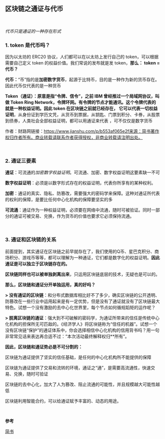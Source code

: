 ## 区块链之通证与代币

<br />

*代币只是通证的一种存在形式*

### 1. token 是代币吗？

因为以太坊的 ERC20 协议，人们都可以在以太坊上发行自己的 token，可以根据需要自己定义 token 的权益价值。我们常说的发布就是发 token，**那么： token = 代币？**

**代币：**“币”指的是**加密数字货币**，起源于比特币，目的是一种作为新的货币存在。因此代币仅代表的是一种货币

**Token（通证）：**原意是指“令牌、信令”，之前 IBM 曾经推过一个局域网协议，叫做 Token Ring Network，令牌环网。有令牌的节点才能通讯。这个令牌代表的就是一种权益证明。因此 token 在区块链之前就已经存在， 它可以**代表一切权益证明**，从身份证到学历文凭，从货币到票据，从钥匙、门票到积分、卡券，从股票到债券，人类社会全部权益证明，都可以用通证来代表 ，可不仅仅是数字货币

作者：财路网链接：https://www.jianshu.com/p/b553af065e2f来源：简书著作权归作者所有。商业转载请联系作者获得授权，非商业转载请注明出处。

<br />

### 2. 通证三要素

**通证**：可流通的*加密数字权益证明*。可流通、加密、数字权益证明这要素缺一不可

**数字权益证明**：必须是以数字形式存在的权益证明，代表你所享有的某种权利。

**加密**：通证的真实、隐私、防篡改，需要强大的密码学来保障。这种对通证所代表的权利的保障，是要比任何中心化机构的保障要坚实的多

**可流通**：通证作为一种权益证明，必须要在网络中流通，随时可被验证。同时一部分的通证可被交易、兑换，作为货币的价值也要求它必须保持流通。

<br />

### 3. 通证和区块链的关系

前面提到，其实通证在区块链之前早就存在了，我们使用的Q币、星巴克积分、商场积分、游戏币等等，都可以理解为一种通证，它们都是数字化的权益证明。**因此通证是可以独立于区块链存在的。**

**区块链同样也可以被单独剥离出来**，只运用区块链底层的技术，无疑也是可以的。

**那么，区块链和通证分开单独运用，真的好吗？**

**> 没有通证的区块链**：和分布式数据库相比好不了多少，确实区块链的公开透明、防篡改在一些行业中运用起来是有一定优势，但是没有了通证就没有了区块链最大特色。试想一个没有激励的去中心化世界里，每个节点如何循规蹈矩的运作呢？

**> 脱离区块链的通证**：强大到不可破解的密码学，为通证所带来的信任是传统中心化机构的担保所无可匹敌的。《经济学人》将区块链称为“信任的机器”。试想一个没有区块链“保护”的通证体系中，你会选择相信中心化机构的信用背书吗？用一句非常常见话来表达再合适不过：“本次活动最终解释权归**所有”。

**因此，区块链和通证势必是不可分割的：**

区块链为通证提供了坚实的信任基础，是任何的中心化机构所不能提供的保障

区块链为通证提供了交易和流转的环境，通证之“通”，是需要高流通性，快速交易、兑换，随时可验证

区块链的去中心化，加大了人为篡改、阻止流通的可能性，并且规模越大可能性越低

区块链利用智能合约，可以给通证赋予丰富的、动态的用途。

<br />

**参考**

[简书](https://www.jianshu.com/p/b553af065e2f)

